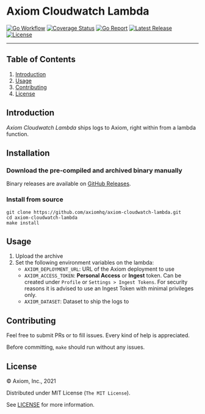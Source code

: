 # Axiom Cloudwatch Lambda

[![Go Workflow][go_workflow_badge]][go_workflow]
[![Coverage Status][coverage_badge]][coverage]
[![Go Report][report_badge]][report]
[![Latest Release][release_badge]][release]
[![License][license_badge]][license]

---

## Table of Contents

1. [Introduction](#introduction)
1. [Usage](#usage)
1. [Contributing](#contributing)
1. [License](#license)

## Introduction

_Axiom Cloudwatch Lambda_ ships logs to Axiom, right within from a lambda
function.

## Installation

### Download the pre-compiled and archived binary manually

Binary releases are available on [GitHub Releases][1].

  [1]: https://github.com/axiomhq/axiom-cloudwatch-lambda/releases/latest

### Install from source

```shell
git clone https://github.com/axiomhq/axiom-cloudwatch-lambda.git
cd axiom-cloudwatch-lambda
make install
```

## Usage

1. Upload the archive
2. Set the following environment variables on the lambda:
   * `AXIOM_DEPLOYMENT_URL`: URL of the Axiom deployment to use
   * `AXIOM_ACCESS_TOKEN`: **Personal Access** or **Ingest** token. Can be
     created under `Profile` or `Settings > Ingest Tokens`. For security reasons
     it is advised to use an Ingest Token with minimal privileges only.
   * `AXIOM_DATASET`: Dataset to ship the logs to

## Contributing

Feel free to submit PRs or to fill issues. Every kind of help is appreciated.

Before committing, `make` should run without any issues.

## License

&copy; Axiom, Inc., 2021

Distributed under MIT License (`The MIT License`).

See [LICENSE](LICENSE) for more information.

<!-- Badges -->

[go_workflow]: https://github.com/axiomhq/axiom-cloudwatch-lambda/actions/workflows/push.yml
[go_workflow_badge]: https://img.shields.io/github/workflow/status/axiomhq/axiom-cloudwatch-lambda/push?style=flat-square&ghcache=unused
[coverage]: https://codecov.io/gh/axiomhq/axiom-cloudwatch-lambda
[coverage_badge]: https://img.shields.io/codecov/c/github/axiomhq/axiom-cloudwatch-lambda.svg?style=flat-square&ghcache=unused
[report]: https://goreportcard.com/report/github.com/axiomhq/axiom-cloudwatch-lambda
[report_badge]: https://goreportcard.com/badge/github.com/axiomhq/axiom-cloudwatch-lambda?style=flat-square&ghcache=unused
[release]: https://github.com/axiomhq/axiom-cloudwatch-lambda/releases/latest
[release_badge]: https://img.shields.io/github/release/axiomhq/axiom-cloudwatch-lambda.svg?style=flat-square&ghcache=unused
[license]: https://opensource.org/licenses/MIT
[license_badge]: https://img.shields.io/github/license/axiomhq/axiom-cloudwatch-lambda.svg?color=blue&style=flat-square&ghcache=unused
